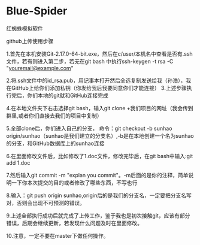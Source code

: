 ﻿# Blue-Spider
红蜘蛛模拟软件

github上传使用步骤

1.首先在本机安装Git-2.17.0-64-bit.exe，然后在c/user/本机名中查看是否有.ssh文件，若有则进入第二步，若无在git bash 中执行ssh-keygen -t rsa -C "youremail@example.com"

2.将.ssh文件中的id_rsa.pub，用记事本打开然后全选复制发送给我（孙浩），我在GitHub上给你们添加私钥（你发给我后我要同意你们才能连接）
3.上述步骤执行完后，你们本地的git就和GitHub连接完成

4.在本地文件夹下右击选择git bash，输入git clone +我们项目的网址（我会传到群里,或者你们直接去我们的项目中复制）

5.全部clone后，你们进入自己的分支，
命令：git checkout -b sunhao origin/sunhao（sunhao是我们建立的分支名）,-b是在本地创建一个名为sunhao的分支，和GitHub数据库上的sunhao连接

6.在里面修改文件后，比如修改了1.doc文件，修改完毕后，在git bash中输入:git add 1.doc

7.然后输入git commit -m "explan you commit"。-m后面的是你的注释，简单说明一下你本次提交的目的或者修改了哪些东西，不写也行

8.输入：git push origin sunhao,origin后的是我们的分支名，一定要把分支名写对，否则会出现不可预测的错误。

9.上述全部执行成功后就完成了上传工作，鉴于我也是初次接触git，应该有部分错误，后期会继续更新，若发现什么问题及时在里面修改。

10.注意，一定不要在master下做任何操作。
